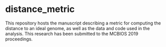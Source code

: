 # distance_metric
This repository hosts the manuscript describing a metric for computing the distance to an ideal genome, as well as the data and code used in the analysis. This research has been submitted to the MCBIOS 2019 proceedings.
